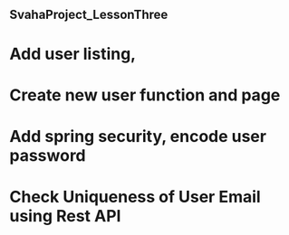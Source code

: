 ## SvahaProject_LessonThree
# Add user listing, 
# Create new user function and page
# Add spring security, encode user password
# Check Uniqueness of User Email using Rest API

